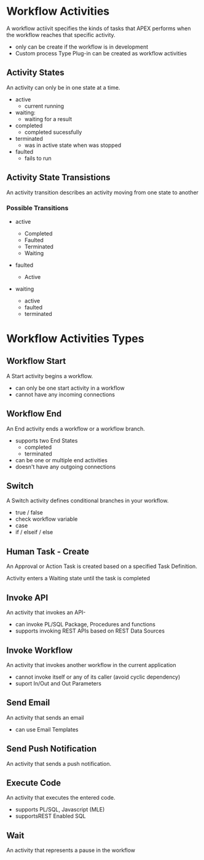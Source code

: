 # Workflow Activities

A workflow actiivit specifies the kinds of tasks that APEX performs when the workflow reaches that specific activity.

- only can be create if the workflow is in development
- Custom process Type Plug-in can be created as workflow activities

## Activity States

An activity can only be in one state at a time.

- active
  - current running
- waiting:
  - waiting for a result
- completed
  - completed sucessfully
- terminated
  - was in active state when was stopped
- faulted
  - fails to run

## Activity State Transistions

An activity transition describes an activity moving from one state to another

### Possible Transitions

- active

  - Completed
  - Faulted
  - Terminated
  - Waiting

- faulted

  - Active

- waiting
  - active
  - faulted
  - terminated

# Workflow Activities Types

## Workflow Start

A Start activity begins a workflow.

- can only be one start activity in a workflow
- cannot have any incoming connections

## Workflow End

An End activity ends a workflow or a workflow branch.

- supports two End States
  - completed
  - terminated
- can be one or multiple end activities
- doesn't have any outgoing connections

## Switch

A Switch activity defines conditional branches in your workflow.

- true / false
- check workflow variable
- case
- if / elseif / else

## Human Task - Create

An Approval or Action Task is created based on a specified Task Definition.

Activity enters a Waiting state until the task is completed

## Invoke API

An activity that invokes an API-

- can invoke PL/SQL Package, Procedures and functions
- supports invoking REST APIs based on REST Data Sources

## Invoke Workflow

An activity that invokes another workflow in the current application

- cannot invoke itself or any of its caller (avoid cyclic dependency)
- suport In/Out and Out Parameters

## Send Email

An activity that sends an email

- can use Email Templates

## Send Push Notification

An activity that sends a push notification.

## Execute Code

An activity that executes the entered code.

- supports PL/SQL, Javascript (MLE)
- supportsREST Enabled SQL

## Wait

An activity that represents a pause in the workflow
